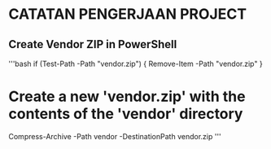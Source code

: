 # CATATAN PENGERJAAN PROJECT

## Create Vendor ZIP in PowerShell
'''bash
if (Test-Path -Path "vendor.zip") {
    Remove-Item -Path "vendor.zip"
}

# Create a new 'vendor.zip' with the contents of the 'vendor' directory
Compress-Archive -Path vendor -DestinationPath vendor.zip
'''

